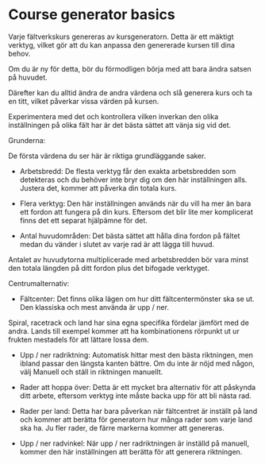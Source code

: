 # Course generator basics

  
  
Varje fältverkskurs genereras av kursgeneratorn. Detta är ett mäktigt verktyg, vilket gör att du kan anpassa den genererade kursen till dina behov.  
  
Om du är ny för detta, bör du förmodligen börja med att bara ändra satsen på huvudet.  
  
Därefter kan du alltid ändra de andra värdena och slå generera kurs och ta en titt, vilket påverkar vissa värden på kursen.  
  
Experimentera med det och kontrollera vilken inverkan den olika inställningen på olika fält har är det bästa sättet att vänja sig vid det.  
  


  
  
Grunderna:  
  
De första värdena du ser här är riktiga grundläggande saker.  
  
    
- Arbetsbredd: De flesta verktyg får den exakta arbetsbredden som detekteras och du behöver inte bryr dig om den här inställningen alls. Justera det, kommer att påverka din totala kurs.  
  
    
- Flera verktyg: Den här inställningen används när du vill ha mer än bara ett fordon att fungera på din kurs. Eftersom det blir lite mer komplicerat finns det ett separat hjälpämne för det.  
  
    
- Antal huvudområden: Det bästa sättet att hålla dina fordon på fältet medan du vänder i slutet av varje rad är att lägga till huvud.  
  
Antalet av huvudytorna multiplicerade med arbetsbredden bör vara minst den totala längden på ditt fordon plus det bifogade verktyget.  
  
Centrumalternativ:  
  
    
- Fältcenter: Det finns olika lägen om hur ditt fältcentermönster ska se ut. Den klassiska och mest använda är upp / ner.  
  
Spiral, racetrack och land har sina egna specifika fördelar jämfört med de andra. Lands till exempel kommer att ha kombinationens rörpunkt ut ur frukten mestadels för att lättare lossa dem.  
  
    
- Upp / ner radriktning: Automatisk hittar mest den bästa riktningen, men ibland passar den längsta kanten bättre. Om du inte är nöjd med någon, välj Manuell och ställ in riktningen manuellt.  
  
    
- Rader att hoppa över: Detta är ett mycket bra alternativ för att påskynda ditt arbete, eftersom verktyg inte måste backa upp för att bli nästa rad.  
  
    
- Rader per land: Detta har bara påverkan när fältcentret är inställt på land och kommer att berätta för generatorn hur många rader som varje land ska ha. Ju fler rader, de färre markerna kommer att genereras.  
  
    
- Upp / ner radvinkel: När upp / ner radriktningen är inställd på manuell, kommer den här inställningen att berätta för att generera riktningen.  
  


